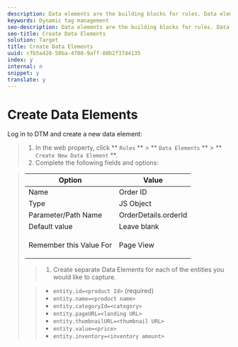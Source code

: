 ```yaml
---
description: Data elements are the building blocks for rules. Data elements let you create a data dictionary (or data map) for any object that is contained on your site. They can be JavaScript objects, cookie values, and query strings. You use data elements to build a data layer that can be used for Analytics and other data collection tools.
keywords: Dynamic tag management
seo-description: Data elements are the building blocks for rules. Data elements let you create a data dictionary (or data map) for any object that is contained on your site. They can be JavaScript objects, cookie values, and query strings. You use data elements to build a data layer that can be used for Analytics and other data collection tools.
seo-title: Create Data Elements
solution: Target
title: Create Data Elements
uuid: cfb5a428-50ba-4708-9aff-08b2f3744135
index: y
internal: n
snippet: y
translate: y
---
```


# Create Data Elements

Log in to DTM and create a new data element:

>1. In the web property, click ** `Rules` ** > ** `Data Elements` ** > ** `Create New Data Element` **.
>1. Complete the following fields and options:


>    <table id="table_493AF51524524EAB91324DBFBDFCA655"> 
 <thead> 
  <tr> 
   <th colname="col1" class="entry">Option</th> 
   <th colname="col2" class="entry">Value</th> 
  </tr> 
 </thead>
 <tbody> 
  <tr> 
   <td colname="col1">Name</td> 
   <td colname="col2">Order ID</td> 
  </tr> 
  <tr> 
   <td colname="col1">Type</td> 
   <td colname="col2">JS Object</td> 
  </tr> 
  <tr> 
   <td colname="col1">Parameter/Path Name</td> 
   <td colname="col2">OrderDetails.orderId</td> 
  </tr> 
  <tr> 
   <td colname="col1">Default value</td> 
   <td colname="col2">Leave blank</td> 
  </tr> 
  <tr> 
   <td colname="col1"> <p>Remember this Value For</p> </td> 
   <td colname="col2">Page View</td> 
  </tr> 
 </tbody> 
</table>

>1. Create separate Data Elements for each of the entities you would like to capture.

>    
>    * `entity.id=<product Id>` (required)
>    * `entity.name=<product name>`
>    * `entity.categoryId=<category>`
>    * `entity.pageURL=<landing URL>`
>    * `entity.thumbnailURL=<thumbnail URL>`
>    * `entity.value=<price>`
>    * `entity.inventory=<inventory amount>`
